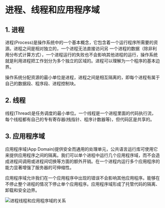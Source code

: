 # 进程、线程和应用程序域

## 1. 进程
进程(Process)是操作系统中的一个基本概念，它包含着一个运行程序所需要的资源。进程之间是相对独立的，一个进程无法直接访问另 一个进程的数据（除非利用分布式计算方式），一个进程运行的失败也不会影响其他进程的运行，操作系统就是利用进程把工作划分为多个独立的区域的。进程可以理解为一个程序的基本边界。

操作系统分配资源的最小单位是进程，进程之间是相互隔离的，即每个进程有属于自己的数据段、程序段、进程控制块。

## 2. 线程
线程(Thread)是任务调度的最小单位。一个线程是一个进程里面的代码执行流，每个线程都有自己的专有寄存器(栈指针、程序计数器等)，但代码区是共享的。

## 3. 应用程序域
应用程序域(App Domain)提供安全而通用的处理单元，公共语言运行库可使用它来提供应用程序之间的隔离。我们可以单个进程中运行几个应用程序域，而不会造成进程间调用或进程间切换等方面的额外开销。在一个进程内运行多个应用程序的能力显著增强了服务器的可伸缩性。

应用程序域允许我们在一个应用程序中出现的错误不会影响其他应用程序。能够在不停止整个进程的情况下停止单个应用程序。应用程序域形成了托管代码的隔离、卸载和安全边界。

![进程线程和应用程序域的关系](https://s2.ax1x.com/2020/01/19/19jO6f.jpg)